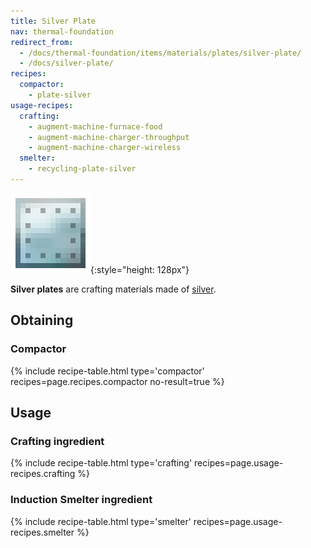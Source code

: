 ```yaml
---
title: Silver Plate
nav: thermal-foundation
redirect_from:
  - /docs/thermal-foundation/items/materials/plates/silver-plate/
  - /docs/silver-plate/
recipes:
  compactor:
    - plate-silver
usage-recipes:
  crafting:
    - augment-machine-furnace-food
    - augment-machine-charger-throughput
    - augment-machine-charger-wireless
  smelter:
    - recycling-plate-silver
---
```


![Silver plate](/assets/images/thermal-foundation/plate-silver.png){:style="height: 128px"}


**Silver plates** are crafting materials made of [silver](/docs/silver-ingot/).


Obtaining
---------

### Compactor
{% include recipe-table.html type='compactor' recipes=page.recipes.compactor no-result=true %}


Usage
-----

### Crafting ingredient
{% include recipe-table.html type='crafting' recipes=page.usage-recipes.crafting %}

### Induction Smelter ingredient
{% include recipe-table.html type='smelter' recipes=page.usage-recipes.smelter %}
